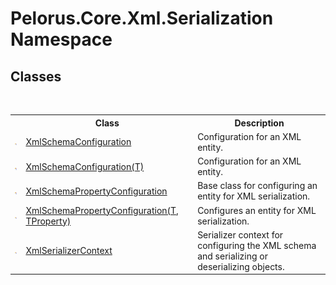 # Pelorus.Core.Xml.Serialization Namespace

## Classes
&nbsp;<table><tr><th></th><th>Class</th><th>Description</th></tr><tr><td>![Public class](media/pubclass.gif "Public class")</td><td><a href="4EE6CF69">XmlSchemaConfiguration</a></td><td>
Configuration for an XML entity.</td></tr><tr><td>![Public class](media/pubclass.gif "Public class")</td><td><a href="9277C9E5">XmlSchemaConfiguration(T)</a></td><td>
Configuration for an XML entity.</td></tr><tr><td>![Public class](media/pubclass.gif "Public class")</td><td><a href="B7154FE4">XmlSchemaPropertyConfiguration</a></td><td>
Base class for configuring an entity for XML serialization.</td></tr><tr><td>![Public class](media/pubclass.gif "Public class")</td><td><a href="22622739">XmlSchemaPropertyConfiguration(T, TProperty)</a></td><td>
Configures an entity for XML serialization.</td></tr><tr><td>![Public class](media/pubclass.gif "Public class")</td><td><a href="859B939D">XmlSerializerContext</a></td><td>
Serializer context for configuring the XML schema and serializing or deserializing objects.</td></tr></table>&nbsp;
